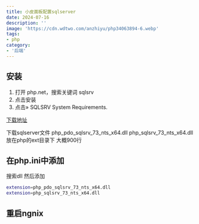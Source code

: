 ```yaml
---
title: 小皮面板配置sqlserver
date: 2024-07-16
description: ''
image: 'https://cdn.wdtwo.com/anzhiyu/php34063894-6.webp'
tags: 
- php
category: 
- '后端'
---
```

## 安装
1. 打开 php.net，搜索关键词 sqlsrv
2. 点击安装
3. 点击» SQLSRV System Requirements.
   
[下载地址](https://learn.microsoft.com/en-us/sql/connect/php/system-requirements-for-the-php-sql-driver?view=sql-server-ver16&redirectedfrom=MSDN)

下载sqlserver文件 
php_pdo_sqlsrv_73_nts_x64.dll
php_sqlsrv_73_nts_x64.dll
放在php的ext目录下 大概900行

## 在php.ini中添加
搜索dll 然后添加
```bash
extension=php_pdo_sqlsrv_73_nts_x64.dll
extension=php_sqlsrv_73_nts_x64.dll
```
## 重启ngnix